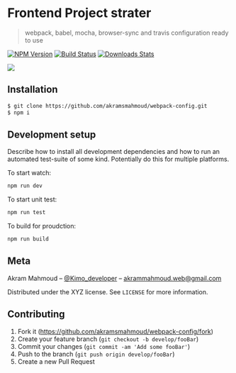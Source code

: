 # Frontend Project strater
> webpack, babel, mocha, browser-sync and travis configuration ready to use

[![NPM Version][npm-image]][npm-url]
[![Build Status][travis-image]][travis-url]
[![Downloads Stats][npm-downloads]][npm-url]



![](header.png)

## Installation

```sh
$ git clone https://github.com/akramsmahmoud/webpack-config.git
$ npm i
```


## Development setup

Describe how to install all development dependencies and how to run an automated test-suite of some kind. Potentially do this for multiple platforms.

To start watch:
```sh
npm run dev
```

To start unit test:
```sh
npm run test
```

To build for proudction:
```sh
npm run build
```


## Meta

Akram Mahmoud – [@Kimo_developer](https://twitter.com/Kimo_developer) – akrammahmoud.web@gmail.com

Distributed under the XYZ license. See ``LICENSE`` for more information.


## Contributing

1. Fork it (<https://github.com/akramsmahmoud/webpack-config/fork>)
2. Create your feature branch (`git checkout -b develop/fooBar`)
3. Commit your changes (`git commit -am 'Add some fooBar'`)
4. Push to the branch (`git push origin develop/fooBar`)
5. Create a new Pull Request

<!-- Markdown link & img dfn's -->
[npm-image]: https://img.shields.io/npm/v/datadog-metrics.svg?style=flat-square
[npm-url]: https://npmjs.org/package/datadog-metrics
[npm-downloads]: https://img.shields.io/npm/dm/datadog-metrics.svg?style=flat-square
[travis-image]: https://img.shields.io/travis/dbader/node-datadog-metrics/master.svg?style=flat-square
[travis-url]: https://travis-ci.org/dbader/node-datadog-metrics
[wiki]: https://github.com/yourname/yourproject/wiki
